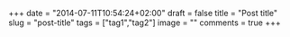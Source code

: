 +++ date = "2014-07-11T10:54:24+02:00" draft = false title = "Post title" slug = "post-title" tags = ["tag1","tag2"] image = "" comments = true +++